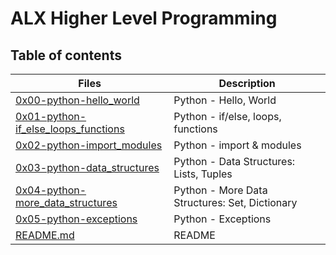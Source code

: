 # ALX Higher Level Programming

## Table of contents
Files | Description
----- | -----------
[0x00-python-hello_world](0x00-python-hello_world) | Python - Hello, World
[0x01-python-if_else_loops_functions](0x01-python-if_else_loops_functions) | Python - if/else, loops, functions
[0x02-python-import_modules](0x02-python-import_modules) | Python - import & modules
[0x03-python-data_structures](0x03-python-data_structures) | Python - Data Structures: Lists, Tuples
[0x04-python-more_data_structures](0x04-python-more_data_structures) | Python - More Data Structures: Set, Dictionary 
[0x05-python-exceptions](0x05-python-exceptions) | Python - Exceptions
[README.md](README.md) | README
